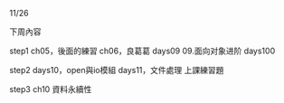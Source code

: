 11/26

下周內容

step1
    ch05，後面的練習
    ch06，良葛葛
    days09 09.面向对象进阶 days100

step2
    days10，open與io模組
    days11，文件處理
    上課練習題

step3
    ch10 資料永續性